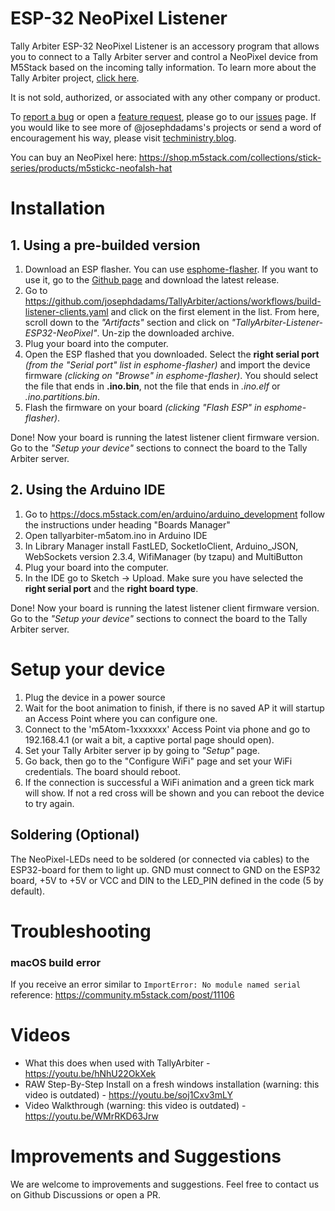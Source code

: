 # ESP-32 NeoPixel Listener
Tally Arbiter ESP-32 NeoPixel Listener is an accessory program that allows you to connect to a Tally Arbiter server and control a NeoPixel device from M5Stack based on the incoming tally information.
To learn more about the Tally Arbiter project, [click here](http://github.com/josephdadams/tallyarbiter).
  
It is not sold, authorized, or associated with any other company or product.
  
To [report a bug](https://github.com/josephdadams/TallyArbiter/issues/new?assignees=JTF4&labels=bug&template=bug.yaml&title=%5BBug%5D%3A+) or open a [feature request](https://github.com/josephdadams/TallyArbiter/issues/new?assignees=JTF4&labels=feature&template=feature.yaml&title=%5BFeature+Request%5D%3A+), please go to our [issues](https://github.com/josephdadams/TallyArbiter/issues/new/choose) page.
If you would like to see more of @josephdadams's projects or send a word of encouragement his way, please visit [techministry.blog](https://techministry.blog/).
  
You can buy an NeoPixel here:
https://shop.m5stack.com/collections/stick-series/products/m5stickc-neofalsh-hat

# Installation
## 1. Using a pre-builded version

1. Download an ESP flasher.
You can use [esphome-flasher](https://github.com/esphome/esphome-flasher). If you want to use it, go to the [Github page](https://github.com/esphome/esphome-flasher) and download the latest release.
2. Go to https://github.com/josephdadams/TallyArbiter/actions/workflows/build-listener-clients.yaml and click on the first element in the list.
From here, scroll down to the *"Artifacts"* section and click on *"TallyArbiter-Listener-ESP32-NeoPixel"*.
Un-zip the downloaded archive.
3. Plug your board into the computer.
4. Open the ESP flashed that you downloaded.
Select the **right serial port** *(from the "Serial port" list in esphome-flasher)* and import the device firmware *(clicking on "Browse" in esphome-flasher)*.
You should select the file that ends in **.ino.bin**, not the file that ends in *.ino.elf* or *.ino.partitions.bin*.
6. Flash the firmware on your board *(clicking "Flash ESP" in esphome-flasher)*.

Done! Now your board is running the latest listener client firmware version. Go to the *"Setup your device"* sections to connect the board to the Tally Arbiter server.

## 2. Using the Arduino IDE

1. Go to https://docs.m5stack.com/en/arduino/arduino_development follow the instructions under heading "Boards Manager"
2. Open tallyarbiter-m5atom.ino in Arduino IDE
3. In Library Manager install FastLED, SocketIoClient, Arduino_JSON, WebSockets version 2.3.4, WifiManager (by tzapu) and MultiButton
4. Plug your board into the computer.
5. In the IDE go to Sketch -> Upload.
Make sure you have selected the **right serial port** and the **right board type**.

Done! Now your board is running the latest listener client firmware version. Go to the *"Setup your device"* sections to connect the board to the Tally Arbiter server.

# Setup your device
1. Plug the device in a power source
2. Wait for the boot animation to finish, if there is no saved AP it will startup an Access Point where you can configure one.
3. Connect to the 'm5Atom-1xxxxxxx' Access Point via phone and go to 192.168.4.1 (or wait a bit, a captive portal page should open).
4. Set your Tally Arbiter server ip by going to *"Setup"* page.
5. Go back, then go to the "Configure WiFi" page and set your WiFi credentials. The board should reboot.
6. If the connection is successful a WiFi animation and a green tick mark will show. If not a red cross will be shown and you can reboot the device to try again.

## Soldering (Optional)
The NeoPixel-LEDs need to be soldered (or connected via cables) to the ESP32-board for them to light up. GND must connect to GND on the ESP32 board, +5V to +5V or VCC and DIN to the LED_PIN defined in the code (5 by default).

# Troubleshooting
### macOS build error
If you receive an error similar to `ImportError: No module named serial` reference: https://community.m5stack.com/post/11106


# Videos
* What this does when used with TallyArbiter - https://youtu.be/hNhU22OkXek
* RAW Step-By-Step Install on a fresh windows installation (warning: this video is outdated) - https://youtu.be/soj1Cxv3mLY
* Video Walkthrough (warning: this video is outdated) -  https://youtu.be/WMrRKD63Jrw


# Improvements and Suggestions
We are welcome to improvements and suggestions.
Feel free to contact us on Github Discussions or open a PR.